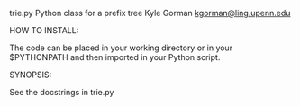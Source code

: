 trie.py 
Python class for a prefix tree
Kyle Gorman <kgorman@ling.upenn.edu>

HOW TO INSTALL:

The code can be placed in your working directory or in your $PYTHONPATH and then imported in your Python script. 

SYNOPSIS:

See the docstrings in trie.py
